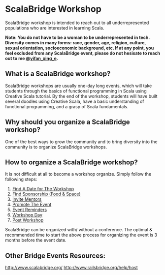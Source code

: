 # ScalaBridge Workshop

ScalaBridge workshop is intended to reach out to all underrepresented populations who are interested in learning Scala.

**Note: You do not have to be a woman to be underrepresented in tech. Diversity comes in many forms: race, gender, age, religion, culture, sexual orientation, socioeconomic background, etc. If at any point, you feel excluded from any ScalaBridge event, please do not hesisate to reach out to me [@yifan_xing_e](https://twitter.com/yifan_xing_e).**


## What is a ScalaBridge workshop?
ScalaBridge workshops are usually one-day long events, which will take students through the basics of functional programming in Scala using Creative Scala tutorial. By the end of the workshop, students will have built several doodles using Creative Scala, have a basic understanding of functional programming, and a grasp of Scala fundamentals.


## Why should you organize a ScalaBridge workshop?
One of the best ways to grow the community and to bring diversity into the community is to organize ScalaBridge workshops. 


## How to organize a ScalaBridge workshop?
It is not difficult at all to become a workshop organize. Simply follow the following steps:

1. [ Find A Date for The Workshop ](/organize-a-workshop/find-date.md)
2. [ Find Sponsorship (Food & Space) ](#organize-a-workshop/sponsorship.md)
3. [ Invite Mentors ](#organize-a-workshop/invite-mentors.md)
4. [ Promote The Event ](#organize-a-workshop/promote-workshop.md)
5. [ Event Reminders ](#students)
6. [ Workshop Day ](#workshop-day.md)
7. [ Post Workshop ](#postworkshop)



ScalaBridge can be organized with/ without a conference. The optimal & recommended time to start the above process for organizing the event is 3 months before the event date.

## Other Bridge Events Resources:
http://www.scalabridge.org/
http://www.railsbridge.org/help/host
